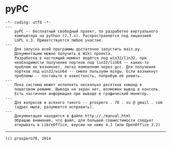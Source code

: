 pyPC
=====
    -*- coding: utf8 -*-
    ---
        pyPC -- бесплатный свободный проект, по разработке виртуального 
        компьютера на python (2.7.x). Распространяется под лицензией 
        LGPL v.3. Приветствуется любое участие.
    ---
        Для запуска всей программы достаточно запустить main.py.
        Документацию можно получить в Wiki проекта.
        Разработка в настоящий момент ведётся под win32/lin32, при 
        необходимости получения портков под lin32/lin64 -- каких-то
        проблем не возникнет, легко компиляем через gcc. Для получения
        портков под win32/win64 -- смело пользуем mingw. Если возникнут
        проблемы -- поставьте в известность, попробую её решить.
    ---
        Пока система может исполнять несколько десятков команд в 
        пошаговом режиме. Вывода на экран нет, возможен вывод в консоль.
        Есть частичная информация при выводе в графический монитор.
    ---
        Для вопросов и всякого такого -- prospero . 78 . su @ gmail . com
        (адрес мыла, разумеется исправить).
    ---
        Документация находится в файле http://./manual.html
        Обращаю внимание, что файл, для большей совместимости следует
        открывать в LibreOffice, версии не ниже 4.1 (или OpenOffice 3.2)

------
    (с) prospero78, 2014
